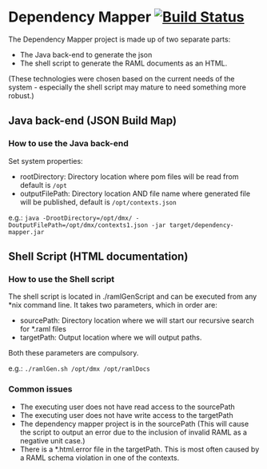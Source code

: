 # Dependency Mapper [![Build Status](https://travis-ci.org/CJSCommonPlatform/dependency-mapper.svg?branch=master)](https://github.com/CJSCommonPlatform/dependency-mapper)

The Dependency Mapper project is made up of two separate parts:

 * The Java back-end to generate the json
 * The shell script to generate the RAML documents as an HTML.

(These technologies were chosen based on the current needs of the system - especially the shell script may mature to need something more robust.)

## Java back-end (JSON Build Map)

### How to use the Java back-end

 Set system properties:

 * rootDirectory: Directory location where pom files will be read from default is `/opt`
 * outputFilePath: Directory location AND file name where generated file will be published, default is `/opt/contexts.json`
 
 e.g.: `java -DrootDirectory=/opt/dmx/ -DoutputFilePath=/opt/dmx/contexts1.json -jar target/dependency-mapper.jar
`

## Shell Script (HTML documentation)

### How to use the Shell script

 The shell script is located in ./ramlGenScript and can be executed from any \*nix command line. It takes two parameters, which in order are:

 * sourcePath: Directory location where we will start our recursive search for \*.raml files
 * targetPath: Output location where we will output paths.

 Both these parameters are compulsory.

 e.g.: `./ramlGen.sh /opt/dmx /opt/ramlDocs`

### Common issues

 * The executing user does not have read access to the sourcePath
 * The executing user does not have write access to the targetPath
 * The dependency mapper project is in the sourcePath (This will cause the script to output an error due to the inclusion of invalid RAML as a negative unit case.)
 * There is a \*.html.error file in the targetPath. This is most often caused by a RAML schema violation in one of the contexts.

